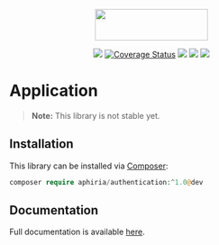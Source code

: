 <p align="center"><a href="https://www.aphiria.com" target="_blank" title="Aphiria"><img src="https://www.aphiria.com/images/aphiria-logo.svg" width="200" height="56"></a></p>

<p align="center">
<a href="https://github.com/aphiria/authentication/actions"><img src="https://github.com/aphiria/authentication/workflows/ci/badge.svg"></a>
<a href='https://coveralls.io/github/aphiria/authentication?branch=1.x'><img src='https://coveralls.io/repos/github/aphiria/authentication/badge.svg?branch=1.x' alt='Coverage Status' /></a>
<a href="https://packagist.org/packages/aphiria/authentication"><img src="https://poser.pugx.org/aphiria/authentication/v/stable.svg"></a>
<a href="https://packagist.org/packages/aphiria/authentication"><img src="https://poser.pugx.org/aphiria/authentication/v/unstable.svg"></a>
<a href="https://packagist.org/packages/aphiria/authentication"><img src="https://poser.pugx.org/aphiria/authentication/license.svg"></a>
</p>

# Application

> **Note:** This library is not stable yet.

## Installation

This library can be installed via [Composer](https://getcomposer.org/download/):

```php
composer require aphiria/authentication:^1.0@dev
```

## Documentation

Full documentation is available <a href="https://www.aphiria.com/docs/1.x/authentication.html" target="_blank">here</a>.
